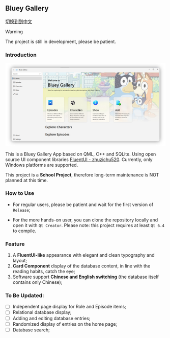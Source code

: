 ## Bluey Gallery

[切换到到中文](README_Assets/README_zh-CN.md)

> [!warning]
> The project is still in development, please be patient.

### Introduction

![Hero Page](README_Assets/bluey_gallery_en.png)

This is a Bluey Gallery App based on QML, C++ and SQLite. Using open source UI component libraries [FluentUI - zhuzichu520](https://github.com/zhuzichu520/FluentUI). Currently, only Windows platforms are supported.

This project is a **School Project**, therefore long-term maintenance is NOT planned at this time.

### How to Use

- For regular users, please be patient and wait for the first version of `Release`;

- For the more hands-on user, you can clone the repository locally and open it with `Qt Creator`. Please note: this project requires at least `Qt 6.4` to compile.

### Feature

1. A **FluentUI-like** appearance with elegant and clean typography and layout;
2. **Card Component** display of the database content, in line with the reading habits, catch the eye;
3. Software support **Chinese and English switching** (the database itself contains only Chinese);

### To Be Updated:

- [ ] Independent page display for Role and Episode items;
- [ ] Relational database display;
- [ ] Adding and editing database entries;
- [ ] Randomized display of entries on the home page;
- [ ] Database search;
